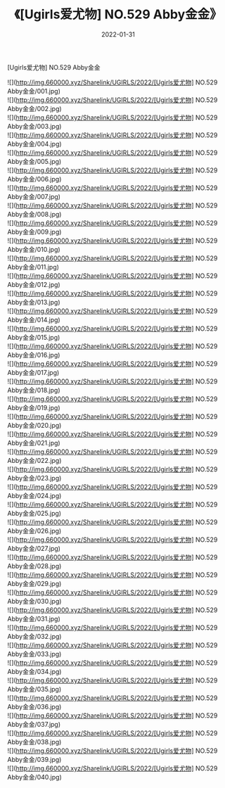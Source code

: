 ﻿---
layout: post
title:  《[Ugirls爱尤物] NO.529 Abby金金》
date:   2022-01-31
img: http://img.660000.xyz/Sharelink/UGIRLS/2022/[Ugirls爱尤物] NO.529 Abby金金/000.jpg
categories: [美女, 清纯, 唯美]
---

[Ugirls爱尤物] NO.529 Abby金金

 ![](http://img.660000.xyz/Sharelink/UGIRLS/2022/[Ugirls爱尤物] NO.529 Abby金金/001.jpg) <br>![](http://img.660000.xyz/Sharelink/UGIRLS/2022/[Ugirls爱尤物] NO.529 Abby金金/002.jpg) <br>![](http://img.660000.xyz/Sharelink/UGIRLS/2022/[Ugirls爱尤物] NO.529 Abby金金/003.jpg) <br>![](http://img.660000.xyz/Sharelink/UGIRLS/2022/[Ugirls爱尤物] NO.529 Abby金金/004.jpg) <br>![](http://img.660000.xyz/Sharelink/UGIRLS/2022/[Ugirls爱尤物] NO.529 Abby金金/005.jpg) <br>![](http://img.660000.xyz/Sharelink/UGIRLS/2022/[Ugirls爱尤物] NO.529 Abby金金/006.jpg) <br>![](http://img.660000.xyz/Sharelink/UGIRLS/2022/[Ugirls爱尤物] NO.529 Abby金金/007.jpg) <br>![](http://img.660000.xyz/Sharelink/UGIRLS/2022/[Ugirls爱尤物] NO.529 Abby金金/008.jpg) <br>![](http://img.660000.xyz/Sharelink/UGIRLS/2022/[Ugirls爱尤物] NO.529 Abby金金/009.jpg) <br>![](http://img.660000.xyz/Sharelink/UGIRLS/2022/[Ugirls爱尤物] NO.529 Abby金金/010.jpg) <br>![](http://img.660000.xyz/Sharelink/UGIRLS/2022/[Ugirls爱尤物] NO.529 Abby金金/011.jpg) <br>![](http://img.660000.xyz/Sharelink/UGIRLS/2022/[Ugirls爱尤物] NO.529 Abby金金/012.jpg) <br>![](http://img.660000.xyz/Sharelink/UGIRLS/2022/[Ugirls爱尤物] NO.529 Abby金金/013.jpg) <br>![](http://img.660000.xyz/Sharelink/UGIRLS/2022/[Ugirls爱尤物] NO.529 Abby金金/014.jpg) <br>![](http://img.660000.xyz/Sharelink/UGIRLS/2022/[Ugirls爱尤物] NO.529 Abby金金/015.jpg) <br>![](http://img.660000.xyz/Sharelink/UGIRLS/2022/[Ugirls爱尤物] NO.529 Abby金金/016.jpg) <br>![](http://img.660000.xyz/Sharelink/UGIRLS/2022/[Ugirls爱尤物] NO.529 Abby金金/017.jpg) <br>![](http://img.660000.xyz/Sharelink/UGIRLS/2022/[Ugirls爱尤物] NO.529 Abby金金/018.jpg) <br>![](http://img.660000.xyz/Sharelink/UGIRLS/2022/[Ugirls爱尤物] NO.529 Abby金金/019.jpg) <br>![](http://img.660000.xyz/Sharelink/UGIRLS/2022/[Ugirls爱尤物] NO.529 Abby金金/020.jpg) <br>![](http://img.660000.xyz/Sharelink/UGIRLS/2022/[Ugirls爱尤物] NO.529 Abby金金/021.jpg) <br>![](http://img.660000.xyz/Sharelink/UGIRLS/2022/[Ugirls爱尤物] NO.529 Abby金金/022.jpg) <br>![](http://img.660000.xyz/Sharelink/UGIRLS/2022/[Ugirls爱尤物] NO.529 Abby金金/023.jpg) <br>![](http://img.660000.xyz/Sharelink/UGIRLS/2022/[Ugirls爱尤物] NO.529 Abby金金/024.jpg) <br>![](http://img.660000.xyz/Sharelink/UGIRLS/2022/[Ugirls爱尤物] NO.529 Abby金金/025.jpg) <br>![](http://img.660000.xyz/Sharelink/UGIRLS/2022/[Ugirls爱尤物] NO.529 Abby金金/026.jpg) <br>![](http://img.660000.xyz/Sharelink/UGIRLS/2022/[Ugirls爱尤物] NO.529 Abby金金/027.jpg) <br>![](http://img.660000.xyz/Sharelink/UGIRLS/2022/[Ugirls爱尤物] NO.529 Abby金金/028.jpg) <br>![](http://img.660000.xyz/Sharelink/UGIRLS/2022/[Ugirls爱尤物] NO.529 Abby金金/029.jpg) <br>![](http://img.660000.xyz/Sharelink/UGIRLS/2022/[Ugirls爱尤物] NO.529 Abby金金/030.jpg) <br>![](http://img.660000.xyz/Sharelink/UGIRLS/2022/[Ugirls爱尤物] NO.529 Abby金金/031.jpg) <br>![](http://img.660000.xyz/Sharelink/UGIRLS/2022/[Ugirls爱尤物] NO.529 Abby金金/032.jpg) <br>![](http://img.660000.xyz/Sharelink/UGIRLS/2022/[Ugirls爱尤物] NO.529 Abby金金/033.jpg) <br>![](http://img.660000.xyz/Sharelink/UGIRLS/2022/[Ugirls爱尤物] NO.529 Abby金金/034.jpg) <br>![](http://img.660000.xyz/Sharelink/UGIRLS/2022/[Ugirls爱尤物] NO.529 Abby金金/035.jpg) <br>![](http://img.660000.xyz/Sharelink/UGIRLS/2022/[Ugirls爱尤物] NO.529 Abby金金/036.jpg) <br>![](http://img.660000.xyz/Sharelink/UGIRLS/2022/[Ugirls爱尤物] NO.529 Abby金金/037.jpg) <br>![](http://img.660000.xyz/Sharelink/UGIRLS/2022/[Ugirls爱尤物] NO.529 Abby金金/038.jpg) <br>![](http://img.660000.xyz/Sharelink/UGIRLS/2022/[Ugirls爱尤物] NO.529 Abby金金/039.jpg) <br>![](http://img.660000.xyz/Sharelink/UGIRLS/2022/[Ugirls爱尤物] NO.529 Abby金金/040.jpg) <br>